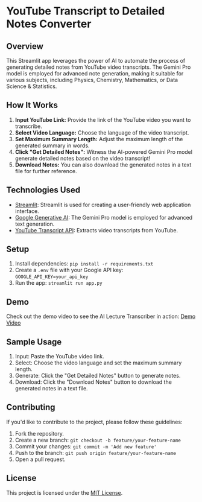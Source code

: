 # YouTube Transcript to Detailed Notes Converter

## Overview
This Streamlit app leverages the power of AI to automate the process of generating detailed notes from YouTube video transcripts. The Gemini Pro model is employed for advanced note generation, making it suitable for various subjects, including Physics, Chemistry, Mathematics, or Data Science & Statistics.

## How It Works
1. **Input YouTube Link:** Provide the link of the YouTube video you want to transcribe.
2. **Select Video Language:** Choose the language of the video transcript.
3. **Set Maximum Summary Length:** Adjust the maximum length of the generated summary in words.
4. **Click "Get Detailed Notes":** Witness the AI-powered Gemini Pro model generate detailed notes based on the video transcript!
5. **Download Notes:** You can also download the generated notes in a text file for further reference.

## Technologies Used
- [Streamlit](https://www.streamlit.io/): Streamlit is used for creating a user-friendly web application interface.
- [Google Generative AI](https://cloud.google.com/ai): The Gemini Pro model is employed for advanced text generation.
- [YouTube Transcript API](https://github.com/jdepoix/youtube-transcription-api): Extracts video transcripts from YouTube.

## Setup
1. Install dependencies: `pip install -r requirements.txt`
2. Create a `.env` file with your Google API key: `GOOGLE_API_KEY=your_api_key`
3. Run the app: `streamlit run app.py`

## Demo
Check out the demo video to see the AI Lecture Transcriber in action: [Demo Video](link_to_demo_video)

## Sample Usage
1. Input: Paste the YouTube video link.
2. Select: Choose the video language and set the maximum summary length.
3. Generate: Click the "Get Detailed Notes" button to generate notes.
4. Download: Click the "Download Notes" button to download the generated notes in a text file.

## Contributing
If you'd like to contribute to the project, please follow these guidelines:
1. Fork the repository.
2. Create a new branch: `git checkout -b feature/your-feature-name`
3. Commit your changes: `git commit -m 'Add new feature'`
4. Push to the branch: `git push origin feature/your-feature-name`
5. Open a pull request.

## License
This project is licensed under the [MIT License](LICENSE).
